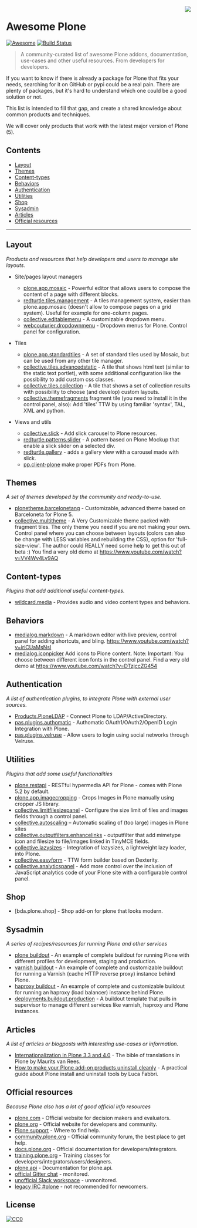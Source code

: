 
<img style="float: right;" src="https://plone.org/logo.png">

# Awesome Plone

[![Awesome](https://cdn.rawgit.com/sindresorhus/awesome/d7305f38d29fed78fa85652e3a63e154dd8e8829/media/badge.svg)](https://github.com/sindresorhus/awesome)
[![Build Status](https://api.travis-ci.org/collective/awesome-plone.svg?branch=master)](https://travis-ci.org/collective/awesome-plone)

> A community-curated list of awesome Plone addons, documentation, use-cases and other useful resources. From developers for developers.

If you want to know if there is already a package for Plone that fits your needs, searching for it on GitHub or pypi could be a real pain.
There are plenty of packages, but it's hard to understand which one could be a good solution or not.

This list is intended to fill that gap, and create a shared knowledge about common products and techniques.

We will cover only products that work with the latest major version of Plone (5).

## Contents

* [Layout](#layout)
* [Themes](#themes)
* [Content-types](#content-types)
* [Behaviors](#behaviors)
* [Authentication](#authentication)
* [Utilities](#utilities)
* [Shop](#shop)
* [Sysadmin](#sysadmin)
* [Articles](#articles)
* [Official resources](#official-resources)

---

## Layout

_Products and resources that help developers and users to manage site layouts._

* Site/pages layout managers

  * [plone.app.mosaic](https://github.com/plone/plone.app.mosaic) - Powerful editor that allows users to compose the content of a page with different blocks.
  * [redturtle.tiles.management](https://github.com/RedTurtle/redturtle.tiles.management) - A tiles management system, easier than plone.app.mosaic (doesn't allow to compose pages on a grid system). Useful for example for one-column pages.
  * [collective.editablemenu](https://github.com/RedTurtle/collective.editablemenu) - A customizable dropdown menu.
  * [webcouturier.dropdownmenu](https://github.com/collective/webcouturier.dropdownmenu) - Dropdown menus for Plone. Control panel for configuration.

* Tiles

  * [plone.app.standardtiles](https://github.com/plone/plone.app.standardtiles) - A set of standard tiles used by Mosaic, but can be used from any other tile manager.
  * [collective.tiles.advancedstatic](https://github.com/collective/collective.tiles.advancedstatic) - A tile that shows html text (similar to the static text portlet), with some additional configuration like the possibility to add custom css classes.
  * [collective.tiles.collection](https://github.com/collective/collective.tiles.collection) - A tile that shows a set of collection results with possibility to choose (and develop) custom layouts.
  * [collective.themefragments](https://github.com/collective/collective.themefragments)  fragment tile (you need to install it in the control panel, also): Add 'tiles' TTW by using familiar 'syntax', TAL, XML and python.

* Views and utils
  * [collective.slick](https://github.com/RedTurtle/collective.slick) - Add slick carousel to Plone resources.
  * [redturtle.patterns.slider](https://github.com/RedTurtle/redturtle.patterns.slider) - A pattern based on Plone Mockup that enable a slick slider on a selected div.
  * [redturtle.gallery](https://github.com/RedTurtle/redturtle.gallery) - adds a gallery view with a carousel made with slick.
  * [pp.client-plone](https://pypi.org/project/pp.client-plone/) make proper PDFs from Plone.

## Themes

_A set of themes developed by the community and ready-to-use._

* [plonetheme.barcelonetang](https://github.com/it-spirit/plonetheme.barcelonetang) - Customizable, advanced theme based on Barceloneta for Plone 5.
* [collective.multitheme](https://github.com/collective/collective.multitheme) - A Very Customizable theme packed with fragment tiles. The only theme you need if you are not making your own. Control panel where you can choose between layouts (colors can also be change with LESS variables and rebuilding the CSS), option for 'full-size-view'.  The author could REALLY need some help to get this out of beta :) You find a very old demo at https://www.youtube.com/watch?v=VV4Wv4Ly9AQ



## Content-types

_Plugins that add additional useful content-types._

* [wildcard.media](https://github.com/collective/wildcard.media) - Provides audio and video content types and behaviors.

## Behaviors
* [medialog.markdown](https://github.com/espenmn/medialog.markdown) - A markdown editor with live preview,  control panel for adding shortcuts, and bling. https://www.youtube.com/watch?v=iriCUaMsNsI
* [medialog.iconpicker](https://github.com/espenmn/medialog.iconpicker) Add icons to Plone content. Note: Important: You choose between different icon fonts in the control panel. Find a very old demo at https://www.youtube.com/watch?v=DTzjccZG454

## Authentication

_A list of authentication plugins, to integrate Plone with external user sources._

* [Products.PloneLDAP](https://github.com/collective/Products.PloneLDAP) - Connect Plone to LDAP/ActiveDirectory.
* [pas.plugins.authomatic](https://github.com/collective/pas.plugins.authomatic) - Authomatic OAuth1/OAuth2/OpenID Login Integration with Plone.
* [pas.plugins.velruse](https://github.com/RedTurtle/pas.plugins.velruse) - Allow users to login using social networks through Velruse.

## Utilities

_Plugins that add some useful functionalities_

* [plone.restapi](https://github.com/plone/plone.restapi) - RESTful hypermedia API for Plone - comes with Plone 5.2 by default.
* [plone.app.imagecropping](https://github.com/collective/plone.app.imagecropping) - Crops Images in Plone manually using cropper JS library.
* [collective.limitfilesizepanel](https://github.com/RedTurtle/collective.limitfilesizepanel/issues) - Configure the size limit of files and images fields through a control panel.
* [collective.autoscaling](https://github.com/collective/collective.autoscaling)  – Automatic scaling of (too large) images in Plone sites
* [collective.outputfilters.enhancelinks](https://github.com/PloneGov-IT/collective.outputfilters.enhancelinks) - outputfilter that add mimetype icon and filesize to file/images linked in TinyMCE fields.
* [collective.lazysizes](https://github.com/collective/collective.lazysizes) - Integration of lazysizes, a lightweight lazy loader, into Plone.
* [collective.easyform](https://github.com/collective/collective.easyform) - TTW form builder based on Dexterity.
* [collective.analyticspanel](https://github.com/collective/collective.analyticspanel/issues ) - Add more control over the inclusion of JavaScript analytics code of your Plone site with a configurable control panel.

## Shop

* [bda.plone.shop] - Shop add-on for plone that looks modern.


## Sysadmin

_A series of recipes/resources for running Plone and other services_

* [plone buildout](https://github.com/RedTurtle/deployments.buildout.plone) - An example of complete buildout for running Plone with different profiles for development, staging and production.
* [varnish buildout](https://github.com/RedTurtle/deployments.buildout.varnish) - An example of complete and customizable buildout for running a Varnish (cache HTTP reverse proxy) instance behind Plone.
* [haproxy buildout](https://github.com/RedTurtle/deployments.buildout.haproxy) - An example of complete and customizable buildout for running an haproxy (load balancer) instance behind Plone.
* [deployments.buildout.production](https://github.com/RedTurtle/deployments.buildout.production) - A buildout template that pulls in supervisor to manage different services like varnish, haproxy and Plone instances.

## Articles

_A list of articles or blogposts with interesting use-cases or information._

* [Internationalization in Plone 3.3 and 4.0](https://maurits.vanrees.org/weblog/archive/2010/10/i18n-plone-4) - The bible of translations in Plone by Maurits van Rees.
* [How to make your Plone add-on products uninstall cleanly](https://lucafbb.blogspot.com/2013/05/how-to-make-your-plone-add-on-products.html) - A practical guide about Plone install and uninstall tools by Luca Fabbri.

## Official resources

_Because Plone also has a lot of good official info resources_

* [plone.com](https://plone.com/) - Official website for decision makers and evaluators.
* [plone.org](https://plone.org/) - Official website for developers and community.
* [Plone support](https://plone.org/support) - Where to find help.
* [community.plone.org](https://community.plone.org/) - Official community forum, the best place to get help.
* [docs.plone.org](https://docs.plone.org/) - Official documentation for developers/integrators.
* [training.plone.org](https://training.plone.org/) - Training classes for developers/integrators/users/designers.
* [plone.api](https://docs.plone.org/develop/plone.api/docs/index.html) - Documentation for plone.api.
* [official Gitter chat](https://gitter.im/plone/public) - monitored.
* [unofficial Slack workspace](https://plone.slack.com) - unmonitored.
* [legacy IRC #plone](https://webchat.freenode.net) - not recommended for newcomers.

## License

[![CC0](http://mirrors.creativecommons.org/presskit/buttons/88x31/svg/cc-zero.svg)](https://creativecommons.org/publicdomain/zero/1.0/)
